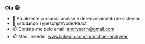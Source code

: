 ### Ola 😁



- 🔭 Atualmente cursando análise e desenvolvimento de sistemas
- 🌱 Estudando Typescript/Node/React
- 📫 Contate-me pelo email: andryeerm@gmail.com
- 📫 Meu Linkedin: www.linkedin.com/in/michael-andryeer



